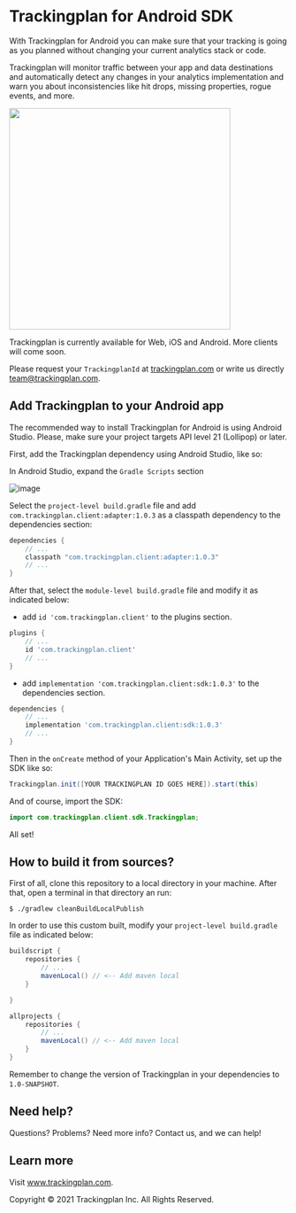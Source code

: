 # Trackingplan for Android SDK

With Trackingplan for Android you can make sure that your tracking is going as you planned without changing your current analytics stack or code. 

Trackingplan will monitor traffic between your app and data destinations and automatically detect any changes in your analytics implementation and warn you about inconsistencies like hit drops, missing properties, rogue events, and more.

<img src="https://user-images.githubusercontent.com/47759/125635223-8298353f-168f-4e31-a881-bc1cb7b21b7e.png" width="400" />

Trackingplan is currently available for Web, iOS and Android. More clients will come soon.

Please request your ```TrackingplanId``` at <a href='https://www.trackingplan.com'>trackingplan.com</a> or write us directly team@trackingplan.com.


## Add Trackingplan to your Android app

The recommended way to install Trackingplan for Android is using Android Studio. Please, make sure your project targets API level 21 (Lollipop) or later.

First, add the Trackingplan dependency using Android Studio, like so:

In Android Studio, expand the `Gradle Scripts` section

![image](https://user-images.githubusercontent.com/3706385/126515536-1d2e2775-d3ae-4d80-be15-3127328db89e.png)

Select the `project-level build.gradle` file and add `com.trackingplan.client:adapter:1.0.3` as a classpath dependency to the dependencies section:

```gradle
dependencies {   
    // ...
    classpath "com.trackingplan.client:adapter:1.0.3"
    // ...
}
```

After that, select the `module-level build.gradle` file and modify it as indicated below:

- add `id 'com.trackingplan.client'` to the plugins section.
```gradle 
plugins {
    // ...
    id 'com.trackingplan.client'
    // ...
}
```

- add `implementation 'com.trackingplan.client:sdk:1.0.3'` to the dependencies section.
```gradle
dependencies {
    // ...
    implementation 'com.trackingplan.client:sdk:1.0.3'
    // ...
}
```

Then in the `onCreate` method of your Application's Main Activity, set up the SDK like so:

```java
Trackingplan.init([YOUR TRACKINGPLAN ID GOES HERE]).start(this)
```

And of course, import the SDK:

```java
import com.trackingplan.client.sdk.Trackingplan;
```

All set!


## How to build it from sources?

First of all, clone this repository to a local directory in your machine. After that, open a terminal in that directory an run:

```console
$ ./gradlew cleanBuildLocalPublish
```

In order to use this custom built, modify your `project-level build.gradle` file as indicated below:

```gradle
buildscript {
    repositories {
        // ...
        mavenLocal() // <-- Add maven local
    }

}

allprojects {
    repositories {
        // ...
        mavenLocal() // <-- Add maven local
    }
}    
```

Remember to change the version of Trackingplan in your dependencies to  `1.0-SNAPSHOT`.


## Need help?
Questions? Problems? Need more info? Contact us, and we can help!


## Learn more

Visit www.trackingplan.com.

Copyright © 2021 Trackingplan Inc. All Rights Reserved.
